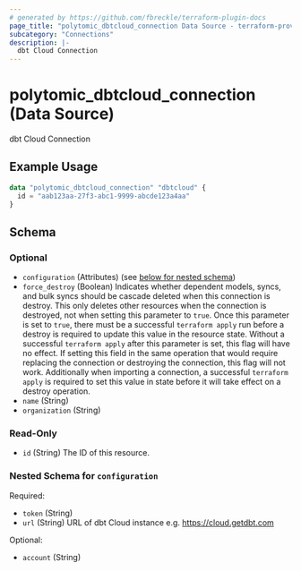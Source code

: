 ```yaml
---
# generated by https://github.com/fbreckle/terraform-plugin-docs
page_title: "polytomic_dbtcloud_connection Data Source - terraform-provider-polytomic"
subcategory: "Connections"
description: |-
  dbt Cloud Connection
---
```


# polytomic_dbtcloud_connection (Data Source)

dbt Cloud Connection

## Example Usage

```terraform
data "polytomic_dbtcloud_connection" "dbtcloud" {
  id = "aab123aa-27f3-abc1-9999-abcde123a4aa"
}
```

<!-- schema generated by tfplugindocs -->
## Schema

### Optional

- `configuration` (Attributes) (see [below for nested schema](#nestedatt--configuration))
- `force_destroy` (Boolean) Indicates whether dependent models, syncs, and bulk syncs should be cascade deleted when this connection is destroy. This only deletes other resources when the connection is destroyed, not when setting this parameter to `true`. Once this parameter is set to `true`, there must be a successful `terraform apply` run before a destroy is required to update this value in the resource state. Without a successful `terraform apply` after this parameter is set, this flag will have no effect. If setting this field in the same operation that would require replacing the connection or destroying the connection, this flag will not work. Additionally when importing a connection, a successful `terraform apply` is required to set this value in state before it will take effect on a destroy operation.
- `name` (String)
- `organization` (String)

### Read-Only

- `id` (String) The ID of this resource.

<a id="nestedatt--configuration"></a>
### Nested Schema for `configuration`

Required:

- `token` (String)
- `url` (String) URL of dbt Cloud instance e.g. https://cloud.getdbt.com

Optional:

- `account` (String)


